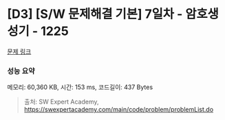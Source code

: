 # [D3] [S/W 문제해결 기본] 7일차 - 암호생성기 - 1225 

[문제 링크](https://swexpertacademy.com/main/code/problem/problemDetail.do?contestProbId=AV14uWl6AF0CFAYD) 

### 성능 요약

메모리: 60,360 KB, 시간: 153 ms, 코드길이: 437 Bytes



> 출처: SW Expert Academy, https://swexpertacademy.com/main/code/problem/problemList.do